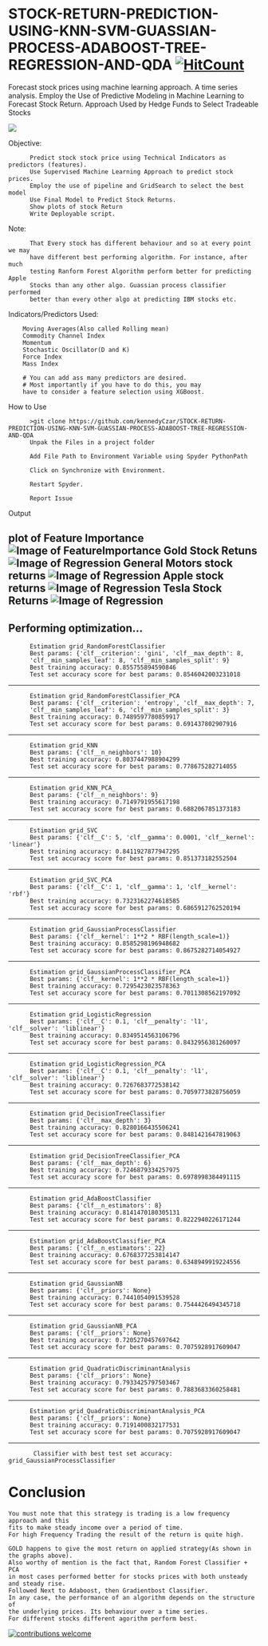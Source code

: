 # STOCK-RETURN-PREDICTION-USING-KNN-SVM-GUASSIAN-PROCESS-ADABOOST-TREE-REGRESSION-AND-QDA [![HitCount](http://hits.dwyl.io/kennedyCzar/https://github.com/kennedyCzar/STOCK-RETURN-PREDICTION-USING-KNN-SVM-GUASSIAN-PROCESS-ADABOOST-TREE-REGRESSION-AND-QDA.svg)](http://hits.dwyl.io/kennedyCzar/https://github.com/kennedyCzar/STOCK-RETURN-PREDICTION-USING-KNN-SVM-GUASSIAN-PROCESS-ADABOOST-TREE-REGRESSION-AND-QDA)
Forecast stock prices using machine learning approach. A time series analysis. Employ the Use of Predictive Modeling in Machine Learning to Forecast Stock Return. Approach Used by Hedge Funds to Select Tradeable Stocks

![](https://img.shields.io/badge/python-100%25-green.svg)

Objective:

          Predict stock stock price using Technical Indicators as predictors (features).
          Use Supervised Machine Learning Approach to predict stock prices.
          Employ the use of pipeline and GridSearch to select the best model
          Use Final Model to Predict Stock Returns.
          Show plots of stock Return
          Write Deployable script.


Note:
          
          That Every stock has different behaviour and so at every point we may
          have different best performing algorithm. For instance, after much 
          testing Ranform Forest Algorithm perform better for predicting Apple 
          Stocks than any other algo. Guassian process classifier performed 
          better than every other algo at predicting IBM stocks etc.


Indicators/Predictors Used:

        Moving Averages(Also called Rolling mean)
        Commodity Channel Index
        Momentum
        Stochastic Oscillator(D and K)
        Force Index
        Mass Index

        # You can add ass many predictors are desired.
        # Most importantly if you have to do this, you may
        have to consider a feature selection using XGBoost.
                  
How to Use

          >git clone https://github.com/kennedyCzar/STOCK-RETURN-PREDICTION-USING-KNN-SVM-GUASSIAN-PROCESS-ADABOOST-TREE-REGRESSION-AND-QDA
          Unpak the Files in a project folder
          
          Add File Path to Environment Variable using Spyder PythonPath
          
          Click on Synchronize with Environment.
          
          Restart Spyder.
          
          Report Issue
          

Output

plot of Feature Importance
![Image of FeatureImportance](https://github.com/kennedyCzar/STOCK-RETURN-PREDICTION-USING-KNN-SVM-GUASSIAN-PROCESS-ADABOOST-TREE-REGRESSION-AND-QDA/blob/master/_IMAGES/Feature_Importance.png)
Gold Stock Retuns
![Image of Regression](https://github.com/kennedyCzar/STOCK-RETURN-PREDICTION-USING-KNN-SVM-GUASSIAN-PROCESS-ADABOOST-TREE-REGRESSION-AND-QDA/blob/master/_IMAGES/StockGOLD_2018.png)
General Motors stock returns
![Image of Regression](https://github.com/kennedyCzar/STOCK-RETURN-PREDICTION-USING-KNN-SVM-GUASSIAN-PROCESS-ADABOOST-TREE-REGRESSION-AND-QDA/blob/master/_IMAGES/StockGM_2018.png)
Apple stock returns
![Image of Regression](https://github.com/kennedyCzar/STOCK-RETURN-PREDICTION-USING-KNN-SVM-GUASSIAN-PROCESS-ADABOOST-TREE-REGRESSION-AND-QDA/blob/master/_IMAGES/StockAAPL_2018.png)
Tesla Stock Returns
![Image of Regression](https://github.com/kennedyCzar/STOCK-RETURN-PREDICTION-USING-KNN-SVM-GUASSIAN-PROCESS-ADABOOST-TREE-REGRESSION-AND-QDA/blob/master/_IMAGES/StockTSLA_2018.png)
--------------------------------------------------------
Performing optimization...
----------------------------------------------------------

          Estimation grid_RandomForestClassifier
          Best params: {'clf__criterion': 'gini', 'clf__max_depth': 8, 
          'clf__min_samples_leaf': 8, 'clf__min_samples_split': 9}
          Best training accuracy: 0.855755894590846
          Test set accuracy score for best params: 0.8546042003231018
--------------------------------------------------------------

          Estimation grid_RandomForestClassifier_PCA
          Best params: {'clf__criterion': 'entropy', 'clf__max_depth': 7, 
          'clf__min_samples_leaf': 6, 'clf__min_samples_split': 3}
          Best training accuracy: 0.7489597780859917
          Test set accuracy score for best params: 0.691437802907916
--------------------------------------------------------------

          Estimation grid_KNN
          Best params: {'clf__n_neighbors': 10}
          Best training accuracy: 0.8037447988904299
          Test set accuracy score for best params: 0.778675282714055
--------------------------------------------------------------

          Estimation grid_KNN_PCA_
          Best params: {'clf__n_neighbors': 9}
          Best training accuracy: 0.7149791955617198
          Test set accuracy score for best params: 0.6882067851373183
--------------------------------------------------------------

          Estimation grid_SVC
          Best params: {'clf__C': 5, 'clf__gamma': 0.0001, 'clf__kernel': 'linear'}
          Best training accuracy: 0.8411927877947295
          Test set accuracy score for best params: 0.851373182552504
--------------------------------------------------------------

          Estimation grid_SVC_PCA
          Best params: {'clf__C': 1, 'clf__gamma': 1, 'clf__kernel': 'rbf'}
          Best training accuracy: 0.7323162274618585
          Test set accuracy score for best params: 0.6865912762520194
--------------------------------------------------------------

          Estimation grid_GaussianProcessClassifier
          Best params: {'clf__kernel': 1**2 * RBF(length_scale=1)}
          Best training accuracy: 0.8585298196948682
          Test set accuracy score for best params: 0.8675282714054927
--------------------------------------------------------------

          Estimation grid_GaussianProcessClassifier_PCA
          Best params: {'clf__kernel': 1**2 * RBF(length_scale=1)}
          Best training accuracy: 0.7295423023578363
          Test set accuracy score for best params: 0.7011308562197092
--------------------------------------------------------------

          Estimation grid_LogisticRegression
          Best params: {'clf__C': 0.1, 'clf__penalty': 'l1', 'clf__solver': 'liblinear'}
          Best training accuracy: 0.8349514563106796
          Test set accuracy score for best params: 0.8432956381260097
--------------------------------------------------------------

          Estimation grid_LogisticRegression_PCA
          Best params: {'clf__C': 0.1, 'clf__penalty': 'l1', 'clf__solver': 'liblinear'}
          Best training accuracy: 0.7267683772538142
          Test set accuracy score for best params: 0.7059773828756059
--------------------------------------------------------------

          Estimation grid_DecisionTreeClassifier
          Best params: {'clf__max_depth': 3}
          Best training accuracy: 0.8280166435506241
          Test set accuracy score for best params: 0.8481421647819063
--------------------------------------------------------------

          Estimation grid_DecisionTreeClassifier_PCA
          Best params: {'clf__max_depth': 6}
          Best training accuracy: 0.7246879334257975
          Test set accuracy score for best params: 0.6978998384491115
--------------------------------------------------------------

          Estimation grid_AdaBoostClassifier
          Best params: {'clf__n_estimators': 8}
          Best training accuracy: 0.8141470180305131
          Test set accuracy score for best params: 0.8222940226171244
--------------------------------------------------------------

          Estimation grid_AdaBoostClassifier_PCA
          Best params: {'clf__n_estimators': 22}
          Best training accuracy: 0.6768377253814147
          Test set accuracy score for best params: 0.6348949919224556
--------------------------------------------------------------

          Estimation grid_GaussianNB
          Best params: {'clf__priors': None}
          Best training accuracy: 0.7441054091539528
          Test set accuracy score for best params: 0.7544426494345718
--------------------------------------------------------------

          Estimation grid_GaussianNB_PCA
          Best params: {'clf__priors': None}
          Best training accuracy: 0.7205270457697642
          Test set accuracy score for best params: 0.7075928917609047
--------------------------------------------------------------

          Estimation grid_QuadraticDiscriminantAnalysis
          Best params: {'clf__priors': None}
          Best training accuracy: 0.7933425797503467
          Test set accuracy score for best params: 0.7883683360258481
--------------------------------------------------------------

          Estimation grid_QuadraticDiscriminantAnalysis_PCA
          Best params: {'clf__priors': None}
          Best training accuracy: 0.7191400832177531
          Test set accuracy score for best params: 0.7075928917609047
--------------------------------------------------------------

           Classifier with best test set accuracy: grid_GaussianProcessClassifier

# Conclusion

```
You must note that this strategy is trading is a low frequency approach and this 
fits to make steady income over a period of time.
For high Frequency Trading the result of the return is quite high.

GOLD happens to give the most return on applied strategy(As shown in
the graphs above).
Also worthy of mention is the fact that, Random Forest Classifier + PCA 
in most cases performed better for stocks prices with both unsteady and steady rise. 
Followed Next to Adaboost, then Gradientbost Classifier.
In any case, the performance of an algorithm depends on the structure of 
the underlying prices. Its behaviour over a time series.
For different stocks different agorithm perform best.
```

[![contributions welcome](https://img.shields.io/badge/contributions-welcome-brightgreen.svg?style=flat)](https://github.com/kennedyCzar/STOCK-RETURN-PREDICTION-USING-KNN-SVM-GUASSIAN-PROCESS-ADABOOST-TREE-REGRESSION-AND-QDA/issues)
